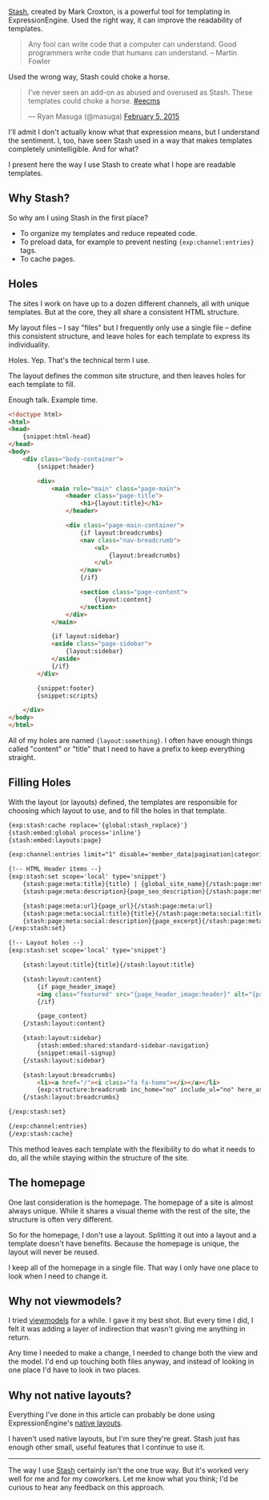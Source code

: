 [Stash][stash], created by Mark Croxton, is a powerful tool for templating in
ExpressionEngine. Used the right way, it can improve the readability of
templates.

> Any fool can write code that a computer can understand. Good programmers
> write code that humans can understand.
> – Martin Fowler

Used the wrong way, Stash could choke a horse.

<blockquote class="twitter-tweet" lang="en"><p>I’ve never seen an add-on as abused and overused as Stash. These templates could choke a horse. <a href="https://twitter.com/hashtag/eecms?src=hash">#eecms</a></p>&mdash; Ryan Masuga (@masuga) <a href="https://twitter.com/masuga/status/563168454929575936">February 5, 2015</a></blockquote>
<script async src="//platform.twitter.com/widgets.js" charset="utf-8"></script>

I'll admit I don't actually know what that expression means, but I understand
the sentiment. I, too, have seen Stash used in a way that makes templates
completely unintelligible. And for what?

I present here the way I use Stash to create what I hope are readable
templates.


## Why Stash?

So why am I using Stash in the first place?

* To organize my templates and reduce repeated code.
* To preload data, for example to prevent nesting `{exp:channel:entries}`
  tags.
* To cache pages.


## Holes

The sites I work on have up to a dozen different channels, all with unique
templates. But at the core, they all share a consistent HTML structure.

My layout files – I say "files" but I frequently only use a single file –
define this consistent structure, and leave holes for each template to express
its individuality.

Holes. Yep. That's the technical term I use.

The layout defines the common site structure, and then leaves holes for each
template to fill.

Enough talk. Example time.

```html
<!doctype html>
<html>
<head>
	{snippet:html-head}
</head>
<body>
	<div class="body-container">
		{snippet:header}

		<div>
			<main role="main" class="page-main">
				<header class="page-title">
					<h1>{layout:title}</h1>
				</header>

				<div class="page-main-container">
					{if layout:breadcrumbs}
					<nav class="nav-breadcrumb">
						<ul>
							{layout:breadcrumbs}
						</ul>
					</nav>
					{/if}

					<section class="page-content">
						{layout:content}
					</section>
				</div>
			</main>

			{if layout:sidebar}
			<aside class="page-sidebar">
				{layout:sidebar}
			</aside>
			{/if}
		</div>

		{snippet:footer}
		{snippet:scripts}

	</div>
</body>
</html>
```

All of my holes are named `{layout:something}`. I often have enough things
called "content" or "title" that I need to have a prefix to keep everything
straight.


## Filling Holes

With the layout (or layouts) defined, the templates are responsible for
choosing which layout to use, and to fill the holes in that template.

```html
{exp:stash:cache replace='{global:stash_replace}'}
{stash:embed:global process='inline'}
{stash:embed:layouts:page}

{exp:channel:entries limit="1" disable='member_data|pagination|categories'}

{!-- HTML Header items --}
{exp:stash:set scope='local' type='snippet'}
	{stash:page:meta:title}{title} | {global_site_name}{/stash:page:meta:title}
	{stash:page:meta:description}{page_seo_description}{/stash:page:meta:description}

	{stash:page:meta:url}{page_url}{/stash:page:meta:url}
	{stash:page:meta:social:title}{title}{/stash:page:meta:social:title}
	{stash:page:meta:social:description}{page_excerpt}{/stash:page:meta:social:description}
{/exp:stash:set}

{!-- Layout holes --}
{exp:stash:set scope='local' type='snippet'}

	{stash:layout:title}{title}{/stash:layout:title}

	{stash:layout:content}
		{if page_header_image}
		<img class="featured" src="{page_header_image:header}" alt="{page_header_image_alt}">
		{/if}

		{page_content}
	{/stash:layout:content}

	{stash:layout:sidebar}
		{stash:embed:shared:standard-sidebar-navigation}
		{snippet:email-signup}
	{/stash:layout:sidebar}

	{stash:layout:breadcrumbs}
		<li><a href="/"><i class="fa fa-home"></i></a></li>
		{exp:structure:breadcrumb inc_home="no" include_ul="no" here_as_title="yes" wrap_each="li" separator=""}
	{/stash:layout:breadcrumbs}

{/exp:stash:set}

{/exp:channel:entries}
{/exp:stash:cache}
```

This method leaves each template with the flexibility to do what it needs to
do, all the while staying within the structure of the site.


## The homepage

One last consideration is the homepage. The homepage of a site is almost
always unique. While it shares a visual theme with the rest of the site, the
structure is often very different.

So for the homepage, I don't use a layout. Splitting it out into a layout and
a template doesn't have benefits. Because the homepage is unique, the layout
will never be reused.

I keep all of the homepage in a single file. That way I only have one place to
look when I need to change it.


## Why not viewmodels?

I tried [viewmodels][vm] for a while. I gave it my best shot. But every time I
did, I felt it was adding a layer of indirection that wasn't giving me
anything in return.

Any time I needed to make a change, I needed to change both the view and the
model. I'd end up touching both files anyway, and instead of looking in one
place I'd have to look in two places.


## Why not native layouts?

Everything I've done in this article can probably be done using
ExpressionEngine's [native layouts][native].

I haven't used native layouts, but I'm sure they're great. Stash just has
enough other small, useful features that I continue to use it.


---


The way I use [Stash][stash] certainly isn't the one true way. But it's worked
very well for me and for my coworkers. Let me know what you think; I'd be
curious to hear any feedback on this approach.


[stash]: https://github.com/croxton/stash
[vm]: https://github.com/croxton/Stash/wiki/Template-inheritance
[native]: https://ellislab.com/expressionengine/user-guide/templates/layouts.html
